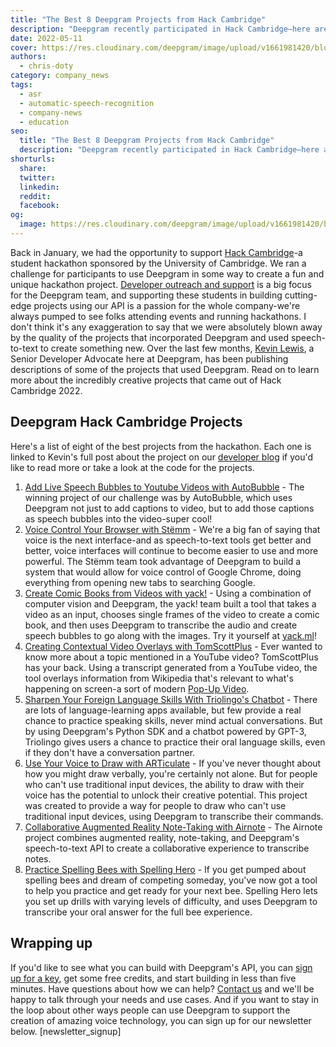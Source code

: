 ```yaml
---
title: "The Best 8 Deepgram Projects from Hack Cambridge"
description: "Deepgram recently participated in Hack Cambridge—here are the top 8 projects that used our API to create something amazing."
date: 2022-05-11
cover: https://res.cloudinary.com/deepgram/image/upload/v1661981420/blog/best-8-deepgram-projects-hack-cambridge/best-dg-projects-hack-cambridge-thumb-554x220%402x.png
authors:
  - chris-doty
category: company_news
tags:
  - asr
  - automatic-speech-recognition
  - company-news
  - education
seo:
  title: "The Best 8 Deepgram Projects from Hack Cambridge"
  description: "Deepgram recently participated in Hack Cambridge—here are the top 8 projects that used our API to create something amazing."
shorturls:
  share: 
  twitter: 
  linkedin: 
  reddit: 
  facebook: 
og:
  image: https://res.cloudinary.com/deepgram/image/upload/v1661981420/blog/best-8-deepgram-projects-hack-cambridge/best-dg-projects-hack-cambridge-thumb-554x220%402x.png
---
```


Back in January, we had the opportunity to support [Hack Cambridge](https://hackcambridge.com/)-a student hackathon sponsored by the University of Cambridge. We ran a challenge for participants to use Deepgram in some way to create a fun and unique hackathon project. [Developer outreach and support](https://developers.deepgram.com/blog/) is a big focus for the Deepgram team, and supporting these students in building cutting-edge projects using our API is a passion for the whole company-we're always pumped to see folks attending events and running hackathons. I don't think it's any exaggeration to say that we were absolutely blown away by the quality of the projects that incorporated Deepgram and used speech-to-text to create something new. Over the last few months, [Kevin Lewis](https://developers.deepgram.com/blog/authors/kevinlewis/), a Senior Developer Advocate here at Deepgram, has been publishing descriptions of some of the projects that used Deepgram. Read on to learn more about the incredibly creative projects that came out of Hack Cambridge 2022.

<whitepaper whitepaper="latest"></whitepaper>



## Deepgram Hack Cambridge Projects

Here's a list of eight of the best projects from the hackathon. Each one is linked to Kevin's full post about the project on our [developer blog](https://developers.deepgram.com/blog/) if you'd like to read more or take a look at the code for the projects.

1.  [Add Live Speech Bubbles to Youtube Videos with AutoBubble](https://blog.deepgram.com/autobubble-youtube-speech-bubbles/) - The winning project of our challenge was by AutoBubble, which uses Deepgram not just to add captions to video, but to add those captions as speech bubbles into the video-super cool!
2.  [Voice Control Your Browser with Stëmm](https://blog.deepgram.com/voice-control-browser-stemm/) - We're a big fan of saying that voice is the next interface-and as speech-to-text tools get better and better, voice interfaces will continue to become easier to use and more powerful. The Stëmm team took advantage of Deepgram to build a system that would allow for voice control of Google Chrome, doing everything from opening new tabs to searching Google.
3.  [Create Comic Books from Videos with yack!](https://blog.deepgram.com/comic-books-videos-yack/) - Using a combination of computer vision and Deepgram, the yack! team built a tool that takes a video as an input, chooses single frames of the video to create a comic book, and then uses Deepgram to transcribe the audio and create speech bubbles to go along with the images. Try it yourself at [yack.ml](https://yack.ml/)!
4.  [Creating Contextual Video Overlays with TomScottPlus](https://blog.deepgram.com/contextual-video-overlay-tomscottplus/) - Ever wanted to know more about a topic mentioned in a YouTube video? TomScottPlus has your back. Using a transcript generated from a YouTube video, the tool overlays information from Wikipedia that's relevant to what's happening on screen-a sort of modern [Pop-Up Video](https://www.youtube.com/watch?v=km728FNBInA).
5.  [Sharpen Your Foreign Language Skills With Triolingo's Chatbot](https://blog.deepgram.com/foreign-language-practice-triolingo/) - There are lots of language-learning apps available, but few provide a real chance to practice speaking skills, never mind actual conversations. But by using Deepgram's Python SDK and a chatbot powered by GPT-3, Triolingo gives users a chance to practice their oral language skills, even if they don't have a conversation partner.
6.  [Use Your Voice to Draw with ARTiculate](https://blog.deepgram.com/draw-with-your-voice-articulate/) - If you've never thought about how you might draw verbally, you're certainly not alone. But for people who can't use traditional input devices, the ability to draw with their voice has the potential to unlock their creative potential. This project was created to provide a way for people to draw who can't use traditional input devices, using Deepgram to transcribe their commands.
7.  [Collaborative Augmented Reality Note-Taking with Airnote](https://blog.deepgram.com/ar-note-taking-airnote/) - The Airnote project combines augmented reality, note-taking, and Deepgram's speech-to-text API to create a collaborative experience to transcribe notes.
8.  [Practice Spelling Bees with Spelling Hero](https://blog.deepgram.com/practice-spelling-bees-hero/) - If you get pumped about spelling bees and dream of competing someday, you've now got a tool to help you practice and get ready for your next bee. Spelling Hero lets you set up drills with varying levels of difficulty, and uses Deepgram to transcribe your oral answer for the full bee experience.

## Wrapping up

If you'd like to see what you can build with Deepgram's API, you can [sign up for a key](https://console.deepgram.com/signup), get some free credits, and start building in less than five minutes. Have questions about how we can help? [Contact us](https://deepgram.com/contact-us/) and we'll be happy to talk through your needs and use cases. And if you want to stay in the loop about other ways people can use Deepgram to support the creation of amazing voice technology, you can sign up for our newsletter below. [newsletter_signup]
